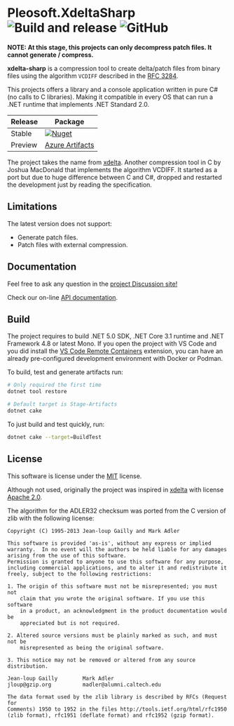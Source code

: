 # Pleosoft.XdeltaSharp ![Build and release](https://github.com/pleonex/xdelta-sharp/workflows/Build%20and%20release/badge.svg) ![GitHub](https://img.shields.io/github/license/pleonex/xdelta-sharp)

**NOTE: At this stage, this projects can only decompress patch files. It cannot
generate / compress.**

**xdelta-sharp** is a compression tool to create delta/patch files from binary
files using the algorithm `VCDIFF` described in the
[RFC 3284](https://tools.ietf.org/html/rfc3284).

This projects offers a library and a console application written in pure C# (no
calls to C libraries). Making it compatible in every OS that can run a .NET
runtime that implements .NET Standard 2.0.

<!-- prettier-ignore -->
| Release | Package                                                           |
| ------- | ----------------------------------------------------------------- |
| Stable  | [![Nuget](https://img.shields.io/nuget/v/Pleosoft.XdeltaSharp?label=nuget.org&logo=nuget)](https://www.nuget.org/packages/Pleosoft.XdeltaSharp) |
| Preview | [Azure Artifacts](https://dev.azure.com/pleonex/Pleosoft/_packaging?_a=feed&feed=Pleosoft-Preview) |

The project takes the name from [xdelta](https://github.com/jmacd/xdelta).
Another compression tool in C by Joshua MacDonald that implements the algorithm
VCDIFF. It started as a port but due to huge difference between C and C#,
dropped and restarted the development just by reading the specification.

## Limitations

The latest version does not support:

- Generate patch files.
- Patch files with external compression.

## Documentation

Feel free to ask any question in the
[project Discussion site!](https://github.com/SceneGate/Lemon/discussions)

Check our on-line [API documentation](https://scenegate.github.io/Lemon/).

## Build

The project requires to build .NET 5.0 SDK, .NET Core 3.1 runtime and .NET
Framework 4.8 or latest Mono. If you open the project with VS Code and you did
install the
[VS Code Remote Containers](https://code.visualstudio.com/docs/remote/containers)
extension, you can have an already pre-configured development environment with
Docker or Podman.

To build, test and generate artifacts run:

```sh
# Only required the first time
dotnet tool restore

# Default target is Stage-Artifacts
dotnet cake
```

To just build and test quickly, run:

```sh
dotnet cake --target=BuildTest
```

## License

This software is license under the
[MIT](https://choosealicense.com/licenses/mit/) license.

Although not used, originally the project was inspired in
[xdelta](https://github.com/jmacd/xdelta) with license
[Apache 2.0](https://spdx.org/licenses/Apache-2.0.html).

The algorithm for the ADLER32 checksum was ported from the C version of zlib
with the following license:

```plain
Copyright (C) 1995-2013 Jean-loup Gailly and Mark Adler

This software is provided 'as-is', without any express or implied
warranty.  In no event will the authors be held liable for any damages
arising from the use of this software.
Permission is granted to anyone to use this software for any purpose,
including commercial applications, and to alter it and redistribute it
freely, subject to the following restrictions:

1. The origin of this software must not be misrepresented; you must not
    claim that you wrote the original software. If you use this software
    in a product, an acknowledgment in the product documentation would be
    appreciated but is not required.

2. Altered source versions must be plainly marked as such, and must not be
    misrepresented as being the original software.

3. This notice may not be removed or altered from any source distribution.

Jean-loup Gailly        Mark Adler
jloup@gzip.org          madler@alumni.caltech.edu

The data format used by the zlib library is described by RFCs (Request for
Comments) 1950 to 1952 in the files http://tools.ietf.org/html/rfc1950
(zlib format), rfc1951 (deflate format) and rfc1952 (gzip format).
```
